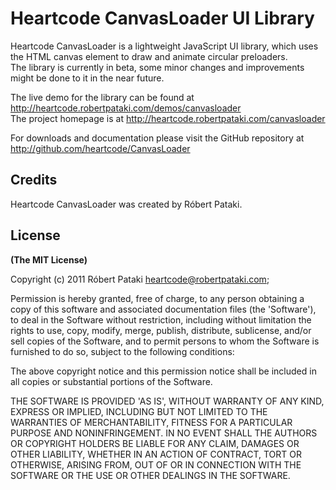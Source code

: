 # Heartcode CanvasLoader UI Library

Heartcode CanvasLoader is a lightweight JavaScript UI library, which uses the HTML canvas element to draw and animate circular preloaders.<br/>
The library is currently in beta, some minor changes and improvements might be done to it in the near future.

The live demo for the library can be found at http://heartcode.robertpataki.com/demos/canvasloader<br/>
The project homepage is at http://heartcode.robertpataki.com/canvasloader

For downloads and documentation please visit the GitHub repository at http://github.com/heartcode/CanvasLoader

## Credits

Heartcode CanvasLoader was created by Róbert Pataki.

## License

**(The MIT License)**

Copyright (c) 2011 Róbert Pataki heartcode@robertpataki.com;

Permission is hereby granted, free of charge, to any person obtaining
a copy of this software and associated documentation files (the
'Software'), to deal in the Software without restriction, including
without limitation the rights to use, copy, modify, merge, publish,
distribute, sublicense, and/or sell copies of the Software, and to
permit persons to whom the Software is furnished to do so, subject to
the following conditions:

The above copyright notice and this permission notice shall be
included in all copies or substantial portions of the Software.

THE SOFTWARE IS PROVIDED 'AS IS', WITHOUT WARRANTY OF ANY KIND,
EXPRESS OR IMPLIED, INCLUDING BUT NOT LIMITED TO THE WARRANTIES OF
MERCHANTABILITY, FITNESS FOR A PARTICULAR PURPOSE AND NONINFRINGEMENT.
IN NO EVENT SHALL THE AUTHORS OR COPYRIGHT HOLDERS BE LIABLE FOR ANY
CLAIM, DAMAGES OR OTHER LIABILITY, WHETHER IN AN ACTION OF CONTRACT,
TORT OR OTHERWISE, ARISING FROM, OUT OF OR IN CONNECTION WITH THE
SOFTWARE OR THE USE OR OTHER DEALINGS IN THE SOFTWARE.